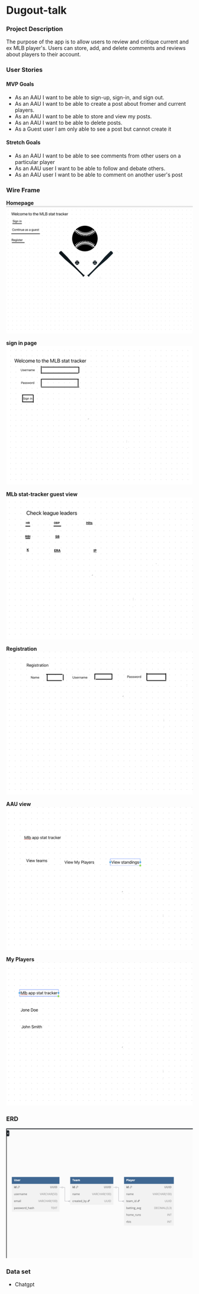 # Dugout-talk

### Project Description
The purpose of the app is to allow users to review and critique current and ex MLB player's. Users can store, add, and delete comments and reviews about players to their account.

### User Stories
#### MVP Goals 
* As an AAU I want to be able to sign-up, sign-in, and sign out.
* As an AAU I want to be able to create a post about fromer and current players. 
* As an AAU I want to be able to store and view my posts.
* As an AAU I want to be able to delete posts.
* As a Guest user I am only able to see a post but cannot create it

#### Stretch Goals
* As an AAU I want to be able to see comments from other users on a particular player
* As an AAU user I want to be able to follow and debate others. 
* As an AAU user I want to be able to comment on another user's post
### Wire Frame
**Homepage**
![MLB Stat-tracker](./Assets/Homepage.png)

**sign in page**
![MLB Stat-tracker](./Assets/Sign-in.png)

**MLb stat-tracker guest view**
![MLB Stat-tracker](./Assets/Guestview.png)

**Registration**
![MLB Stat-tracker ](./Assets/Registration.png) 

**AAU view**
![MLB Stat-tracker ](./Assets/AAU%20view.png)

**My Players**
![MLB Stat-tracker](./Assets/Myplayersview.png)

### ERD
![MLB stat-tracker](./Assets/ERD.png)


### Data set 
- Chatgpt

